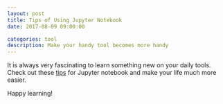 ```yaml
---
layout: post
title: Tips of Using Jupyter Notebook
date: 2017-08-09 09:00:00

categories: tool
description: Make your handy tool becomes more handy
---
```


It is always very fascinating to learn something new on your daily tools. Check out these
[tips](https://www.dataquest.io/blog/jupyter-notebook-tips-tricks-shortcuts/) for Jupyter notebook and make your life much more easier.

Happy learning! 
